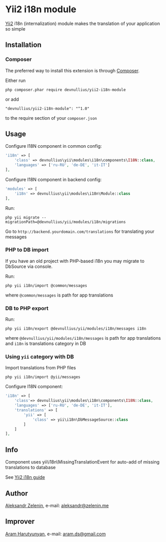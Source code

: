# Yii2 i18n module

[Yii2](http://www.yiiframework.com) i18n (internalization) module makes the translation of your application so simple

## Installation

### Composer

The preferred way to install this extension is through [Composer](http://getcomposer.org/).

Either run

```
php composer.phar require devnullius/yii2-i18n-module
```

or add

```
"devnullius/yii2-i18n-module": "^1.0"
```

to the require section of your ```composer.json```

## Usage

Configure I18N component in common config:

```php
'i18n' => [
	'class' => devnullius\yii\modules\i18n\components\I18N::class,
	'languages' => ['ru-RU', 'de-DE', 'it-IT']
],
```

Configure I18N component in backend config:

```php
'modules' => [
	'i18n' => devnullius\yii\modules\i18n\Module::class
],
```

Run:

```
php yii migrate --migrationPath=@devnullius/yii/modules/i18n/migrations
```

Go to ```http://backend.yourdomain.com/translations``` for translating your messages

### PHP to DB import

If you have an old project with PHP-based i18n you may migrate to DbSource via console.

Run:

```
php yii i18n/import @common/messages
```

where ```@common/messages``` is path for app translations

### DB to PHP export

Run:

```
php yii i18n/export @devnullius/yii/modules/i18n/messages i18n
```

where ```@devnullius/yii/modules/i18n/messages``` is path for app translations and ```i18n``` is translations category in DB

### Using ```yii``` category with DB

Import translations from PHP files

```
php yii i18n/import @yii/messages
```

Configure I18N component:

```php
'i18n' => [
    'class'=> devnullius\yii\modules\i18n\components\I18N::class,
    'languages' => ['ru-RU', 'de-DE', 'it-IT'],
    'translations' => [
        'yii' => [
            'class' => yii\i18n\DbMessageSource::class
        ]
    ]
],
```

## Info

Component uses yii\i18n\MissingTranslationEvent for auto-add of missing translations to database

See [Yii2 i18n guide](https://github.com/yiisoft/yii2/blob/master/docs/guide/tutorial-i18n.md)

## Author

[Aleksandr Zelenin](https://github.com/zelenin/), e-mail: [aleksandr@zelenin.me](mailto:aleksandr@zelenin.me)

## Improver

[Aram Harutyunyan](https://github.com/aramds/), e-mail: [aram.ds@gmail.com](mailto:aram.ds@gmail.com)

